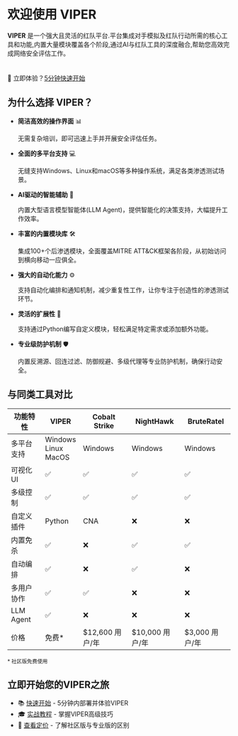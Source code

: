 # 欢迎使用 VIPER

**VIPER** 是一个强大且灵活的红队平台.平台集成对手模拟及红队行动所需的核心工具和功能,内置大量模块覆盖各个阶段,通过AI与红队工具的深度融合,帮助您高效完成网络安全评估工作。

<div class="tip custom-block" style="padding-top: 8px">

🚀 立即体验？[5分钟快速开始](./getting_start)

</div>

## 为什么选择 VIPER？

- **简洁高效的操作界面** 📊

  无需复杂培训，即可迅速上手并开展安全评估任务。

- **全面的多平台支持** 💻

  无缝支持Windows、Linux和macOS等多种操作系统，满足各类渗透测试场景。

- **AI驱动的智能辅助** 🧠

  内置大型语言模型智能体(LLM Agent)，提供智能化的决策支持，大幅提升工作效率。

- **丰富的内置模块库** 🛠️

  集成100+个后渗透模块，全面覆盖MITRE ATT&CK框架各阶段，从初始访问到横向移动一应俱全。

- **强大的自动化能力** ⚙️

  支持自动化编排和通知机制，减少重复性工作，让你专注于创造性的渗透测试环节。

- **灵活的扩展性** 🔌

  支持通过Python编写自定义模块，轻松满足特定需求或添加额外功能。

- **专业级防护机制** 🛡️

  内置反溯源、回连过滤、防御规避、多级代理等专业防护机制，确保行动安全。

## 与同类工具对比

| 功能特性      | VIPER                       | Cobalt Strike | NightHawk    | BruteRatel  |
|-----------|-----------------------------|---------------|--------------|-------------|
| 多平台支持     | Windows<br/>Linux<br/>MacOS | Windows       | Windows      | Windows     |
| 可视化UI     | ✅                           | ✅             | ✅            | ✅           |
| 多级控制      | ✅                           | ✅             | ✅            | ✅           |
| 自定义插件     | Python                      | CNA           | ❌            | ❌           |
| 内置免杀      | ✅                           | ❌             | ✅            | ✅           |
| 自动编排      | ✅                           | ❌             | ✅            | ❌           |
| 多用户协作     | ✅                           | ✅             | ❌            | ❌           |
| LLM Agent | ✅                           | ❌             | ❌            | ❌           |
| 价格        | 免费*                         | $12,600 用户/年  | $10,000 用户/年 | $3,000 用户/年 |

<small>\* 社区版免费使用</small>

## 立即开始您的VIPER之旅

+ 📚 [快速开始](getting_start.md) - 5分钟内部署并体验VIPER
+ 🎓 [实战教程](../training/index) - 掌握VIPER高级技巧
+ 💼 [查看定价](../pricing) - 了解社区版与专业版的区别
